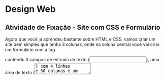 # Design Web

## Atividade de Fixação - Site com CSS e Formulário

Agora que você já aprendeu bastante sobre HTML e CSS, vamos criar um site bem simples que tenha 3 colunas, onde na coluna central você vai criar um formulário com a tag <form> contendo 3 campos de entrada de texto (<input type="text">), uma área de texto (<textarea>) com 4 linhas e 50 colunas e um botão (<input type="submit">), além dos rótulos adequados (<label>) para cada item, exceto o botão.

Ao final, envie o arquivo HTML para finalizar a tarefa.

Prazo: 01/06/20.